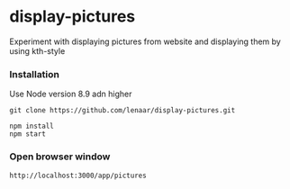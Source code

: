 # display-pictures
Experiment with displaying pictures from website and displaying them by using kth-style


### Installation
Use Node version 8.9 adn higher
```
git clone https://github.com/lenaar/display-pictures.git

npm install
npm start
```
### Open browser window 

```
http://localhost:3000/app/pictures
```
